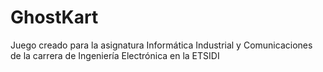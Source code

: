 # GhostKart
Juego creado para la asignatura Informática Industrial y Comunicaciones de la carrera de Ingeniería Electrónica en la ETSIDI

